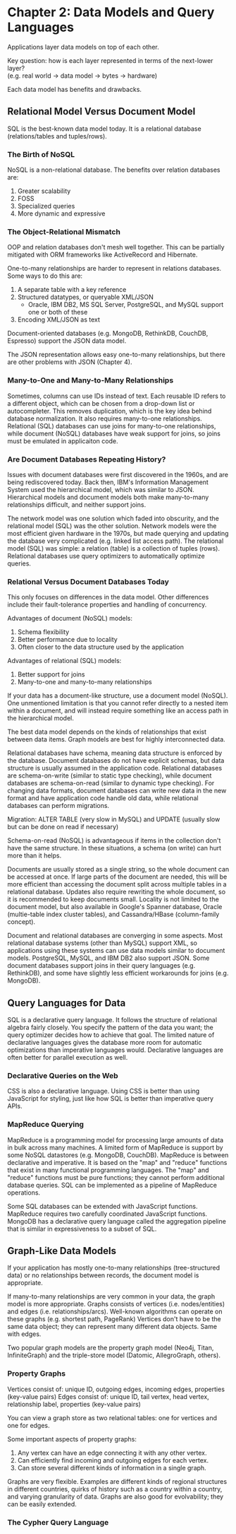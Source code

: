# Chapter 2: Data Models and Query Languages

Applications layer data models on top of each other.

Key question: how is each layer represented in terms of the next-lower layer? \
(e.g. real world -> data model -> bytes -> hardware)

Each data model has benefits and drawbacks.

## Relational Model Versus Document Model
SQL is the best-known data model today. It is a relational database (relations/tables and tuples/rows).

### The Birth of NoSQL
NoSQL is a non-relational database. The benefits over relation databases are:
1. Greater scalability
2. FOSS
3. Specialized queries
4. More dynamic and expressive

### The Object-Relational Mismatch
OOP and relation databases don't mesh well together. This can be partially mitigated with ORM frameworks like ActiveRecord and Hibernate.

One-to-many relationships are harder to represent in relations databases. Some ways to do this are:
1. A separate table with a key reference
2. Structured datatypes, or queryable XML/JSON
    - Oracle, IBM DB2, MS SQL Server, PostgreSQL, and MySQL support one or both of these
3. Encoding XML/JSON as text

Document-oriented databases (e.g. MongoDB, RethinkDB, CouchDB, Espresso) support the JSON data model.

The JSON representation allows easy one-to-many relationships, but there are other problems with JSON (Chapter 4).

### Many-to-One and Many-to-Many Relationships
Sometimes, columns can use IDs instead of text. Each reusable ID refers to a different object, which can be chosen from a drop-down list or autocompleter. This removes duplication, which is the key idea behind database normalization. It also requires many-to-one relationships. Relational (SQL) databases can use joins for many-to-one relationships, while document (NoSQL) databases have weak support for joins, so joins must be emulated in applicaiton code.

### Are Document Databases Repeating History?
Issues with document databases were first discovered in the 1960s, and are being rediscovered today. Back then, IBM's Information Management System used the hierarchical model, which was similar to JSON. Hierarchical models and document models both make many-to-many relationships difficult, and neither support joins.

The network model was one solution which faded into obscurity, and the relational model (SQL) was the other solution. Network models were the most efficient given hardware in the 1970s, but made querying and updating the database very complicated (e.g. linked list access path). The relational model (SQL) was simple: a relation (table) is a collection of tuples (rows). Relational databases use query optimizers to automatically optimize queries.

### Relational Versus Document Databases Today
This only focuses on differences in the data model. Other differences include their fault-tolerance properties and handling of concurrency.

Advantages of document (NoSQL) models:
1. Schema flexibility
2. Better performance due to locality
3. Often closer to the data structure used by the application

Advantages of relational (SQL) models:
1. Better support for joins
2. Many-to-one and many-to-many relationships

If your data has a document-like structure, use a document model (NoSQL). One unmentioned limitation is that you cannot refer directly to a nested item within a document, and will instead require something like an access path in the hierarchical model.

The best data model depends on the kinds of relationships that exist between data items. Graph models are best for highly interconnected data.

Relational databases have schema, meaning data structure is enforced by the database. Document databases do not have explicit schemas, but data structure is usually assumed in the application code. Relational databases are schema-on-write (similar to static type checking), while document databases are schema-on-read (similar to dynamic type checking). For changing data formats, document databases can write new data in the new format and have application code handle old data, while relational databases can perform migrations.

Migration: ALTER TABLE (very slow in MySQL) and UPDATE (usually slow but can be done on read if necessary)

Schema-on-read (NoSQL) is advantageous if items in the collection don't have the same structure. In these situations, a schema (on write) can hurt more than it helps.

Documents are usually stored as a single string, so the whole document can be accessed at once. If large parts of the document are needed, this will be more efficient than accessing the document split across multiple tables in a relational database. Updates also require rewriting the whole document, so it is recommended to keep documents small. Locality is not limited to the document model, but also available in Google's Spanner database, Oracle (multie-table index cluster tables), and Cassandra/HBase (column-family concept).

Document and relational databases are converging in some aspects. Most relational database systems (other than MySQL) support XML, so applications using these systems can use data models similar to document models. PostgreSQL, MySQL, and IBM DB2 also support JSON. Some document databases support joins in their query languages (e.g. RethinkDB), and some have slightly less efficient workarounds for joins (e.g. MongoDB).

## Query Languages for Data
SQL is a declarative query language. It follows the structure of relational algebra fairly closely. You specify the pattern of the data you want; the query optimizer decides how to achieve that goal. The limited nature of declarative languages gives the database more room for automatic optimizations than imperative languages would. Declarative languages are often better for parallel execution as well.

### Declarative Queries on the Web
CSS is also a declarative language. Using CSS is better than using JavaScript for styling, just like how SQL is better than imperative query APIs.

### MapReduce Querying
MapReduce is a programming model for processing large amounts of data in bulk across many machines. A limited form of MapReduce is support by some NoSQL datastores (e.g. MongoDB, CouchDB). MapReduce is between declarative and imperative. It is based on the "map" and "reduce" functions that exist in many functional programming languages. The "map" and "reduce" functions must be pure functions; they cannot perform additional database queries. SQL can be implemented as a pipeline of MapReduce operations.

Some SQL databases can be extended with JavaScript functions. MapReduce requires two carefully coordinated JavaScript functions. MongoDB has a declarative query language called the aggregation pipeline that is similar in expressiveness to a subset of SQL.

## Graph-Like Data Models
If your application has mostly one-to-many relationships (tree-structured data) or no relationships between records, the document model is appropriate.

If many-to-many relationships are very common in your data, the graph model is more appropriate. Graphs consists of vertices (i.e. nodes/entities) and edges (i.e. relationships/arcs). Well-known algorithms can operate on these graphs (e.g. shortest path, PageRank) Vertices don't have to be the same data object; they can represent many different data objects. Same with edges.

Two popular graph models are the property graph model (Neo4j, Titan, InfiniteGraph) and the triple-store model (Datomic, AllegroGraph, others).

### Property Graphs
Vertices consist of: unique ID, outgoing edges, incoming edges, properties (key-value pairs)
Edges consist of: unique ID, tail vertex, head vertex, relationship label, properties (key-value pairs)

You can view a graph store as two relational tables: one for vertices and one for edges.

Some important aspects of property graphs:
1. Any vertex can have an edge connecting it with any other vertex.
2. Can efficiently find incoming and outgoing edges for each vertex.
3. Can store several different kinds of information in a single graph.

Graphs are very flexible. Examples are different kinds of regional structures in different countries, quirks of history such as a country within a country, and varying granularity of data. Graphs are also good for evolvability; they can be easily extended.

### The Cypher Query Language
